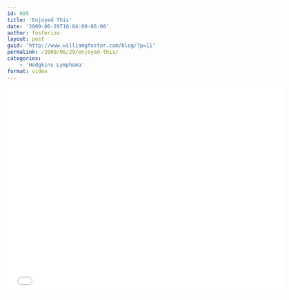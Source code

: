 ```yaml
---
id: 695
title: 'Enjoyed This'
date: '2009-06-29T16:04:00-06:00'
author: fosterizo
layout: post
guid: 'http://www.williamgfoster.com/blog/?p=11'
permalink: /2009/06/29/enjoyed-this/
categories:
    - 'Hodgkins Lymphoma'
format: video
---
```


<iframe src="//www.youtube.com/embed/ph6Gd2Cg4gc" width="640" height="480" frameborder="0" allowfullscreen="allowfullscreen"></iframe>